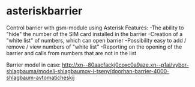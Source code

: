 # asteriskbarrier
Control barrier with gsm-module using Asterisk
Features:
-The ability to "hide" the number of the SIM card installed in the barrier
-Creation of a "white list" of numbers, which can open barrier
-Possibility easy to add / remove / view numbers of "white list"
-Reporting on the opening of the barrier and calls from numbers that are not in the list

Barrier model in case:
http://xn--80aacfackj0coxc0a9aze.xn--p1ai/vybor-shlagbauma/modeli-shlagbaumov-i-tseny/doorhan-barrier-4000-shlagbaum-avtomaticheskij

